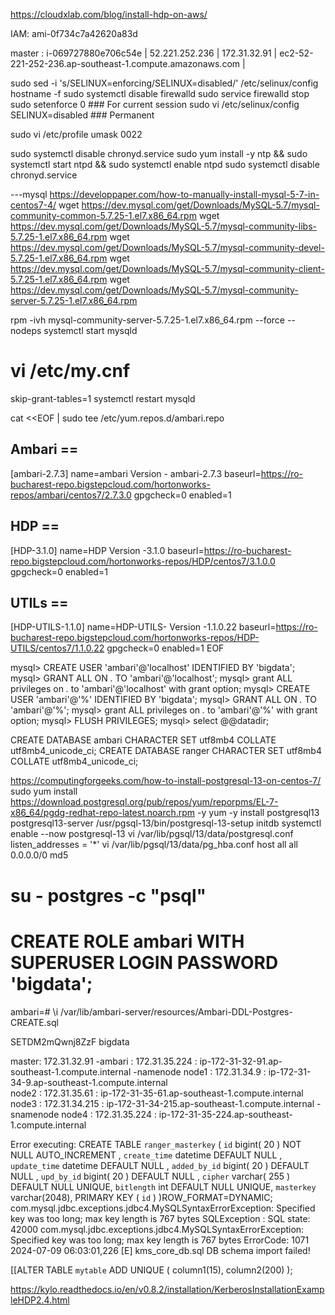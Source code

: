 https://cloudxlab.com/blog/install-hdp-on-aws/

IAM: ami-0f734c7a42620a83d

master : i-069727880e706c54e | 52.221.252.236 | 172.31.32.91 | ec2-52-221-252-236.ap-southeast-1.compute.amazonaws.com  | 

sudo sed -i 's/SELINUX=enforcing/SELINUX=disabled/' /etc/selinux/config
hostname -f
sudo systemctl disable firewalld
sudo service firewalld stop
sudo setenforce 0 ### For current session
sudo vi /etc/selinux/config
SELINUX=disabled ### Permanent

sudo vi /etc/profile
umask 0022

sudo systemctl disable chronyd.service
sudo yum install -y ntp && sudo systemctl start ntpd && sudo systemctl enable ntpd
sudo systemctl disable chronyd.service

---mysql 
https://developpaper.com/how-to-manually-install-mysql-5-7-in-centos7-4/
wget https://dev.mysql.com/get/Downloads/MySQL-5.7/mysql-community-common-5.7.25-1.el7.x86_64.rpm
wget https://dev.mysql.com/get/Downloads/MySQL-5.7/mysql-community-libs-5.7.25-1.el7.x86_64.rpm
wget https://dev.mysql.com/get/Downloads/MySQL-5.7/mysql-community-devel-5.7.25-1.el7.x86_64.rpm
wget https://dev.mysql.com/get/Downloads/MySQL-5.7/mysql-community-client-5.7.25-1.el7.x86_64.rpm
wget https://dev.mysql.com/get/Downloads/MySQL-5.7/mysql-community-server-5.7.25-1.el7.x86_64.rpm

rpm -ivh mysql-community-server-5.7.25-1.el7.x86_64.rpm --force --nodeps
systemctl start mysqld
# vi /etc/my.cnf
skip-grant-tables=1
systemctl restart mysqld


cat <<EOF  | sudo tee /etc/yum.repos.d/ambari.repo
## Ambari ==
[ambari-2.7.3]
name=ambari Version - ambari-2.7.3
baseurl=https://ro-bucharest-repo.bigstepcloud.com/hortonworks-repos/ambari/centos7/2.7.3.0
gpgcheck=0
enabled=1
## HDP ==
[HDP-3.1.0]
name=HDP Version -3.1.0
baseurl=https://ro-bucharest-repo.bigstepcloud.com/hortonworks-repos/HDP/centos7/3.1.0.0
gpgcheck=0
enabled=1
## UTILs ==
[HDP-UTILS-1.1.0]
name=HDP-UTILS- Version -1.1.0.22
baseurl=https://ro-bucharest-repo.bigstepcloud.com/hortonworks-repos/HDP-UTILS/centos7/1.1.0.22
gpgcheck=0
enabled=1
EOF


mysql> CREATE USER 'ambari'@'localhost' IDENTIFIED BY 'bigdata'; 
mysql> GRANT ALL ON *.* TO 'ambari'@'localhost';
mysql> grant ALL privileges on *.* to 'ambari'@'localhost' with grant option;
mysql> CREATE USER 'ambari'@'%' IDENTIFIED BY 'bigdata'; 
mysql> GRANT ALL ON *.* TO 'ambari'@'%';
mysql> grant ALL privileges on *.* to 'ambari'@'%' with grant option;
mysql> FLUSH PRIVILEGES;
mysql> select @@datadir;

CREATE DATABASE ambari CHARACTER SET utf8mb4 COLLATE utf8mb4_unicode_ci;
CREATE DATABASE ranger CHARACTER SET utf8mb4 COLLATE utf8mb4_unicode_ci;



https://computingforgeeks.com/how-to-install-postgresql-13-on-centos-7/
sudo yum install https://download.postgresql.org/pub/repos/yum/reporpms/EL-7-x86_64/pgdg-redhat-repo-latest.noarch.rpm -y
yum -y install postgresql13 postgresql13-server
/usr/pgsql-13/bin/postgresql-13-setup initdb
systemctl enable --now postgresql-13
vi /var/lib/pgsql/13/data/postgresql.conf
listen_addresses = '*'
vi /var/lib/pgsql/13/data/pg_hba.conf
host all all 0.0.0.0/0 md5
# su - postgres -c "psql"
# CREATE ROLE ambari WITH SUPERUSER LOGIN PASSWORD  'bigdata';
ambari=# \i /var/lib/ambari-server/resources/Ambari-DDL-Postgres-CREATE.sql

SETDM2mQwnj8ZzF
bigdata

master: 172.31.32.91 -ambari : 172.31.35.224 : ip-172-31-32-91.ap-southeast-1.compute.internal	-namenode
node1 : 172.31.34.9  : ip-172-31-34-9.ap-southeast-1.compute.internal	
node2 : 172.31.35.61 : ip-172-31-35-61.ap-southeast-1.compute.internal	
node3 : 172.31.34.215 : ip-172-31-34-215.ap-southeast-1.compute.internal -snamenode	
node4 : 172.31.35.224 : ip-172-31-35-224.ap-southeast-1.compute.internal	


Error executing: CREATE TABLE `ranger_masterkey` ( `id` bigint( 20 ) NOT NULL AUTO_INCREMENT , `create_time` datetime DEFAULT NULL , `update_time` datetime DEFAULT NULL , `added_by_id` bigint( 20 ) DEFAULT NULL , `upd_by_id` bigint( 20 ) DEFAULT NULL , `cipher` varchar( 255 ) DEFAULT NULL UNIQUE, `bitlength` int DEFAULT NULL UNIQUE, `masterkey` varchar(2048), PRIMARY KEY ( `id` ) )ROW_FORMAT=DYNAMIC; 
com.mysql.jdbc.exceptions.jdbc4.MySQLSyntaxErrorException: Specified key was too long; max key length is 767 bytes
SQLException : SQL state: 42000 com.mysql.jdbc.exceptions.jdbc4.MySQLSyntaxErrorException: Specified key was too long; max key length is 767 bytes ErrorCode: 1071
2024-07-09 06:03:01,226  [E] kms_core_db.sql DB schema import failed!

[[ALTER TABLE `mytable` ADD UNIQUE ( column1(15), column2(200) );

https://kylo.readthedocs.io/en/v0.8.2/installation/KerberosInstallationExampleHDP2.4.html
